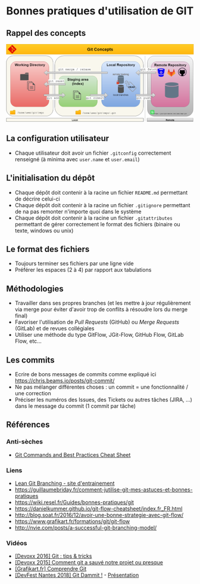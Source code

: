 # Bonnes pratiques d'utilisation de GIT

## Rappel des concepts

![concept](git_concepts_en.png)

## La configuration utilisateur

* Chaque utilisateur doit avoir un fichier `.gitconfig` correctement renseigné (à minima avec `user.name` et `user.email`)

## L'initialisation du dépôt

* Chaque dépôt doit contenir à la racine un fichier `README.md` permettant de décrire celui-ci
* Chaque dépôt doit contenir à la racine un fichier `.gitignore` permettant de na pas remonter n'importe quoi dans le système
* Chaque dépôt doit contenir à la racine un fichier `.gitattributes` permettant de gérer correctement le format des fichiers (binaire ou texte, windows ou unix)

## Le format des fichiers

* Toujours terminer ses fichiers par une ligne vide
* Préférer les espaces (2 à 4) par rapport aux tabulations

## Méthodologies

* Travailler dans ses propres branches (et les mettre à jour régulièrement via merge pour éviter d'avoir trop de conflits à résoudre lors du merge final)
* Favoriser l'utilisation de _Pull Requests_ (GitHub) ou _Merge Requests_ (GitLab) et de revues collégiales
* Utiliser une méthode du type GitFlow, JGit-Flow, GitHub Flow, GitLab Flow, etc...

## Les commits

* Ecrire de bons messages de commits comme expliqué ici <https://chris.beams.io/posts/git-commit/>
* Ne pas mélanger différentes choses : un commit = une fonctionnalité / une correction
* Préciser les numéros des Issues, des Tickets ou autres tâches (JIRA, ...) dans le message du commit (1 commit par tâche)

## Références

### Anti-sèches

* [Git Commands and Best Practices Cheat Sheet](https://zeroturnaround.com/rebellabs/git-commands-and-best-practices-cheat-sheet/)

### Liens

* [Lean Git Branching - site d'entrainement](https://pcottle.github.com/learnGitBranching/?demo)
* <https://guillaumebriday.fr/comment-jutilise-git-mes-astuces-et-bonnes-pratiques>
* <https://wiki.resel.fr/Guides/bonnes-pratiques/git>
* <https://danielkummer.github.io/git-flow-cheatsheet/index.fr_FR.html>
* <http://blog.soat.fr/2016/12/avoir-une-bonne-strategie-avec-git-flow/>
* <https://www.grafikart.fr/formations/git/git-flow>
* <http://nvie.com/posts/a-successful-git-branching-model/>

### Vidéos

* [[Devoxx 2016] Git : tips & tricks](https://www.youtube.com/watch?v=B5F1tU9dFOo)
* [[Devoxx 2015] Comment git a sauvé notre projet ou presque](https://www.youtube.com/watch?v=WVZKzFnfii4)
* [[Grafikart.fr] Comprendre Git](https://www.youtube.com/watch?v=D5QGiIM1j20)
* [[DevFest Nantes 2018] Git Dammit !](https://www.youtube.com/watch?v=Rnh5QK__pLA) - [Présentation](https://mghignet.github.io/git-dammit-talk/)
